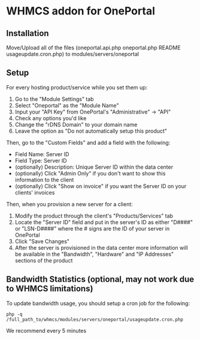 # WHMCS addon for OnePortal

## Installation

Move/Upload all of the files (oneportal.api.php  oneportal.php  README  usageupdate.cron.php) to modules/servers/oneportal


## Setup

For every hosting product/service while you set them up:
1. Go to the "Module Settings" tab
2. Select "Oneportal" as the "Module Name"
3. Input your "API Key" from OnePortal's "Administrative" -> "API"
4. Check any options you'd like
5. Change the "rDNS Domain" to your domain name
6. Leave the option as "Do not automatically setup this product"

Then, go to the "Custom Fields" and add a field with the following:
- Field Name: Server ID
- Field Type: Server ID
- (optionally) Description: Unique Server ID within the data center
- (optionally) Click "Admin Only" if you don't want to show this information to the client
- (optionally) Click "Show on invoice" if you want the Server ID on your clients' invoices

Then, when you provision a new server for a client:
1. Modify the product through the client's "Products/Services" tab
2. Locate the "Server ID" field and put in the server's ID as either "D####" or "LSN-D####" where the # signs are the ID of your server in OnePortal
3. Click "Save Changes"
4. After the server is provisioned in the data center more information will be available in the "Bandwidth", "Hardware" and "IP Addresses" sections of the product



## Bandwidth Statistics (optional, may not work due to WHMCS limitations)

To update bandwidth usage, you should setup a cron job for the following:

	php -q /full_path_to/whmcs/modules/servers/oneportal/usageupdate.cron.php

We recommend every 5 minutes